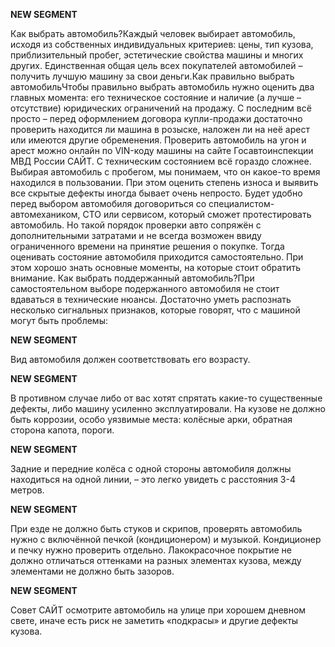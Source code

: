 **NEW SEGMENT**

﻿Как выбрать автомобиль?Каждый человек выбирает автомобиль, исходя из собственных индивидуальных критериев: цены, тип кузова, приблизительный пробег, эстетические свойства машины и многих других. Единственная общая цель всех покупателей автомобилей – получить лучшую машину за свои деньги.Как правильно выбрать автомобильЧтобы правильно выбрать автомобиль нужно оценить два главных момента: его техническое состояние и наличие (а лучше – отсутствие) юридических ограничений на продажу. С последним всё просто – перед оформлением договора купли-продажи достаточно проверить находится ли машина в розыске, наложен ли на неё арест или имеются другие обременения. Проверить автомобиль на угон и арест можно онлайн по VIN-коду машины на сайте Госавтоинспекции МВД России САЙТ. С техническим состоянием всё гораздо сложнее. Выбирая автомобиль с пробегом, мы понимаем, что он какое-то время находился в пользовании. При этом оценить степень износа и выявить все скрытые дефекты иногда бывает очень непросто.  Будет удобно перед выбором автомобиля договориться со специалистом-автомехаником, СТО или сервисом, который сможет протестировать автомобиль.  Но такой порядок проверки авто сопряжён с дополнительными затратами и не всегда возможен ввиду ограниченного времени на принятие решения о покупке. Тогда оценивать состояние автомобиля приходится самостоятельно.  При этом хорошо знать основные моменты, на которые стоит обратить внимание. Как выбрать поддержанный автомобиль?При самостоятельном выборе подержанного автомобиля не стоит вдаваться в технические нюансы. Достаточно уметь распознать несколько сигнальных признаков, которые говорят, что с машиной могут быть проблемы: 

**NEW SEGMENT**

 Вид автомобиля должен соответствовать его возрасту. 

**NEW SEGMENT**

 В противном случае либо от вас хотят спрятать какие-то существенные дефекты, либо машину усиленно эксплуатировали. На кузове не должно быть коррозии, особо уязвимые места: колёсные арки, обратная сторона капота, пороги. 

**NEW SEGMENT**

 Задние и передние колёса с одной стороны автомобиля должны находиться на одной линии, – это легко увидеть с расстояния 3-4 метров. 

**NEW SEGMENT**

 При езде не должно быть стуков и скрипов, проверять автомобиль нужно с включённой печкой (кондиционером) и музыкой.  Кондиционер и печку нужно проверить отдельно.  Лакокрасочное покрытие не должно отличаться оттенками на разных элементах кузова, между элементами не должно быть зазоров. 

**NEW SEGMENT**

Совет САЙТ осмотрите автомобиль на улице при хорошем дневном свете, иначе есть риск не заметить «подкрасы» и другие дефекты кузова. 

